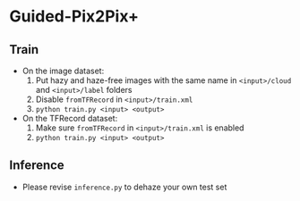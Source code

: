 Guided-Pix2Pix+
===============

## Train
- On the image dataset:
  1. Put hazy and haze-free images with the same name in `<input>/cloud` and `<input>/label` folders
  2. Disable `fromTFRecord` in `<input>/train.xml`
  3. `python train.py <input> <output>`
- On the TFRecord dataset:
  1. Make sure `fromTFRecord` in `<input>/train.xml` is enabled
  2. `python train.py <input> <output>`

## Inference
- Please revise `inference.py` to dehaze your own test set
